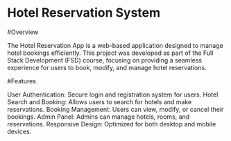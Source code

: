 # Hotel Reservation System
#Overview

The Hotel Reservation App is a web-based application designed to manage hotel bookings efficiently. This project was developed as part of the Full Stack Development (FSD) course, focusing on providing a seamless experience for users to book, modify, and manage hotel reservations.

#Features

User Authentication: Secure login and registration system for users.
Hotel Search and Booking: Allows users to search for hotels and make reservations.
Booking Management: Users can view, modify, or cancel their bookings.
Admin Panel: Admins can manage hotels, rooms, and reservations.
Responsive Design: Optimized for both desktop and mobile devices. 
